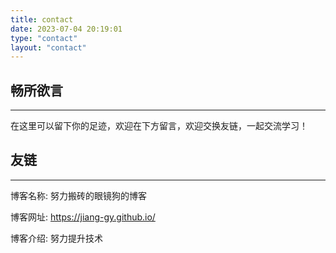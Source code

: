 ```yaml
---
title: contact
date: 2023-07-04 20:19:01
type: "contact"
layout: "contact"
---
```

## 畅所欲言

---

在这里可以留下你的足迹，欢迎在下方留言，欢迎交换友链，一起交流学习！

## 友链

---

博客名称: 努力搬砖的眼镜狗的博客

博客网址: https://jiang-gy.github.io/

博客介绍: 努力提升技术
